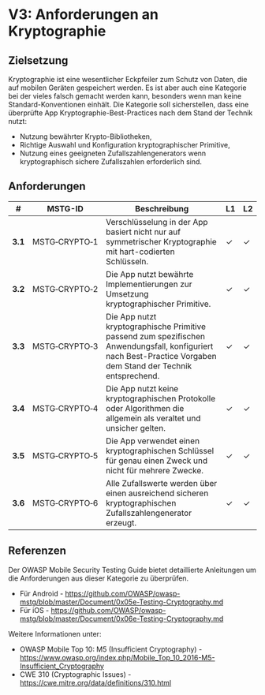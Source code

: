 # V3: Anforderungen an Kryptographie

## Zielsetzung

Kryptographie ist eine wesentlicher Eckpfeiler zum Schutz von Daten, die auf mobilen Geräten gespeichert werden. Es ist aber auch eine Kategorie bei der vieles falsch gemacht werden kann, besonders wenn man keine Standard-Konventionen einhält. Die Kategorie soll sicherstellen, dass eine überprüfte App Kryptographie-Best-Practices nach dem Stand der Technik nutzt:

- Nutzung bewährter Krypto-Bibliotheken,
- Richtige Auswahl und Konfiguration kryptographischer Primitive,
- Nutzung eines geeigneten Zufallszahlengenerators wenn kryptographisch sichere Zufallszahlen erforderlich sind.

## Anforderungen

| # | MSTG-ID | Beschreibung | L1 | L2 |
| --- | --- | --- | --- | --- |
| **3.1** | MSTG‑CRYPTO‑1 | Verschlüsselung in der App basiert nicht nur auf symmetrischer Kryptographie mit hart-codierten Schlüsseln.| ✓ | ✓ |
| **3.2** | MSTG‑CRYPTO‑2 | Die App nutzt bewährte Implementierungen zur Umsetzung kryptographischer Primitive. | ✓ | ✓ |
| **3.3** | MSTG‑CRYPTO‑3 | Die App nutzt kryptographische Primitive passend zum spezifischen Anwendungsfall, konfiguriert nach Best-Practice Vorgaben dem Stand der Technik entsprechend. | ✓ | ✓|
| **3.4** | MSTG‑CRYPTO‑4 | Die App nutzt keine kryptographischen Protokolle oder Algorithmen die allgemein als veraltet und unsicher gelten. | ✓ | ✓|
| **3.5** | MSTG‑CRYPTO‑5 | Die App verwendet einen kryptographischen Schlüssel für genau einen Zweck und nicht für mehrere Zwecke. | ✓ | ✓ |
| **3.6** | MSTG‑CRYPTO‑6 | Alle Zufallswerte werden über einen ausreichend sicheren kryptographischen Zufallszahlengenerator erzeugt. | ✓ | ✓ |

## Referenzen

Der OWASP Mobile Security Testing Guide bietet detaillierte Anleitungen um die Anforderungen aus dieser Kategorie zu überprüfen.

- Für Android - <https://github.com/OWASP/owasp-mstg/blob/master/Document/0x05e-Testing-Cryptography.md>
- Für iOS - <https://github.com/OWASP/owasp-mstg/blob/master/Document/0x06e-Testing-Cryptography.md>

Weitere Informationen unter:

- OWASP Mobile Top 10: M5 (Insufficient Cryptography) - <https://www.owasp.org/index.php/Mobile_Top_10_2016-M5-Insufficient_Cryptography>
- CWE 310 (Cryptographic Issues) - <https://cwe.mitre.org/data/definitions/310.html>
